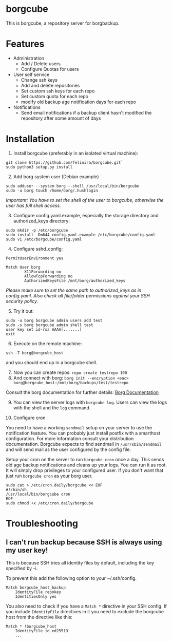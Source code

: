 # borgcube

This is borgcube, a repository server for borgbackup.

# Features
* Administration
  * Add / Delete users
  * Configure Quotas for users
* User self service
  * Change ssh keys
  * Add and delete repositories
  * Set custom ssh keys for each repo
  * Set custom quota for each repo
  * modify old backup age notification days for each repo
* Notifications
  * Send email notifications if a backup client hasn't modified the repository after some amount of days

# Installation

1. Install borgcube (preferably in an isolated virtual machine):
```shell script
git clone https://github.com/felinira/borgcube.git`
sudo python3 setup.py install
```

2. Add borg system user (Debian example)
```shell script
sudo adduser --system borg --shell /usr/local/bin/borgcube
sudo -u borg touch /home/borg/.hushlogin
```
*Important: You have to set the shell of the user to borgcube, otherwise the user has full shell access.*

3. Configure config.yaml.example, especially the storage directory and authorized_keys directory:
```shell script
sudo mkdir -p /etc/borgcube
sudo install -Dm644 config.yaml.example /etc/borgcube/config.yaml
sudo vi /etc/borgcube/config.yaml
```

4. Configure sshd_config:
```text
PermitUserEnvironment yes

Match User borg
        X11Forwarding no  
        AllowTcpForwarding no
        AuthorizedKeysFile /mnt/borg/authorized_keys
```
*Please make sure to set the same path to authorized_keys as in config.yaml. Also check all file/folder permissions 
against your SSH security policy.*

5. Try it out:
```shell script
sudo -u borg borgcube admin users add test
sudo -s borg borgcube admin shell test
user key set id-rsa AAAA[.......]
exit
```

6. Execute on the remote machine:
```shell script
ssh -T borg@borgcube_host
```
and you should end up in a borgcube shell.

7. Now you can create repos: `repo create testrepo 100`
8. And connect with borg: `borg init --encryption <enc> borg@borgcube_host:/mnt/borg/backups/test/testrepo`

Consult the borg documentation for further details: [Borg Documentation](https://borgbackup.readthedocs.io/en/stable/)

9. You can view the server logs with `borgcube log`. Users can view the logs with the shell and the `log` command.

10. Configure cron

You need to have a working `sendmail` setup on your server to use the notification feature. You can probably just
install postfix with a smarthost configuration. For more information consult your distribution documentation. Borgcube
expects to find sendmail in `/usr/sbin/sendmail` and will send mail as the user configured by the config file.

Setup your cron on the server to run `borgcube cron` once a day. This sends old age backup notifications and cleans up
your logs. You can run it as root. It will simply drop privileges to your configured user. If you don't want that just
run `borgcube cron` as your borg user.
```shell script
sudo cat > /etc/cron.daily/borgcube << EOF
#!/bin/sh
/usr/local/bin/borgcube cron
EOF
sudo chmod +x /etc/cron.daily/borgcube
```

# Troubleshooting

## I can't run backup because SSH is always using my user key!

This is because SSH tries all identity files by default, including the key specified by -i.

To prevent this add the following option to your ~/.ssh/config.
```
Match borgcube_host_backup
    IdentityFile repokey
    IdentitiesOnly yes
```

You also need to check if you have a `Match *` directive in your SSH config. If you include `IdentityFile` directives in it you need to exclude the borgcube host from the directive like this:
```
Match * !borgcube_host
    IdentityFile id_ed25519
    ...
```
